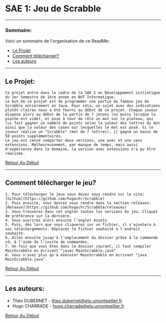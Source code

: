 # SAE 1: Jeu de Scrabble

---

### Sommaire:

Voici un sommaire de l'organisation de ce ReadMe:

- [Le Projet](#le-projet)
- [Comment télécharger?](#comment-télécharger-le-jeu?)
- [Les auteurs](#les-auteurs)

---

## Le Projet:

    Ce projet entre dans le cadre de la SAE 1 en Développement initiatique du 1er Semestre de 1ère année en BUT Informatique. 
    Le but de ce projet est de programmer une partie du fameux jeu de Scrabble entièrement en Java. Pour cela, un sujet avec des indications plutôt claires nous a été fourni au début de ce projet. Chaque joueur dispose alors au début de la partie de 7 jetons (ou moins lorsque la pioche est vide), et pose à tour de rôle un mot sur le plateau, qui lui fait gagner un nombre de points selon la valeur des lettres du mot ainsi que la valeur des cases sur lesquelles le mot est posé. Si le joueur réalise un "Scrabble" (mot de 7 lettres), il gagne un bonus de 50 points supplémentaires.
    Le jeu est censé comporter deux versions, une avec et une sans extensions. Malheureusement, par manque de temps, mais aussi d'expérience dans le domaine, la version avec extensions n'a pu être réalisée.

[Retour Au Début](#SAE-1:-Jeu-de-Scrabble)

---

## Comment télécharger le jeu?

    1. Pour télécharger le jeux vous devez vous rendre sur le site: [Github](https://github.com/hvgochr/Scrabble)
    2. Puis ensuite, vous devrez vous rendre dans la section releases: [Release](https://github.com/hvgochr/Scrabble/releases)
    3. Vous trouverez dans cet onglet toutes les versions du jeu. Cliquez de préférence sur la dernière.
    4. Vous ouvrirez alors ensuite l'onglet Assets.
    5. Puis, dès lors que vous cliquerez sur un fichier, il s'ajoutera à vos téléchargements. Déplacez le fichier souhaité à l'endroit souhaité.
    6. Allez ensuite jusqu'à l'emplacement du dossier grâce à la commande cd, à l'aide de l'invite de commandes.
    7. Un fois que vous êtes dans le dossier courant, il faut compiler MainScrabble en écrivant "javac MainScrabble.java"
    8. Vous n'avez plus qu'à exécuter MainScrabble en écrivant "java MainScrabble.java"
    
[Retour Au Début](#SAE-1:-Jeu-de-Scrabble)

---

## Les auteurs:

- Théo DUBERNET - theo.dubernet@etu.umontpellier.fr
- Hugo CHARRADE - hugo.charrade@etu.umontpellier.fr

[Retour Au Début](#SAE-1:-Jeu-de-Scrabble)
